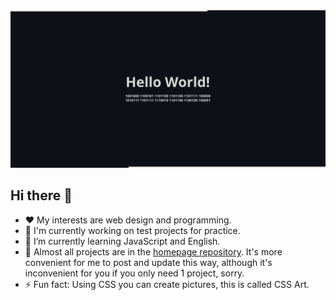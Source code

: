 
<picture>
  <source media="(prefers-color-scheme: dark)" srcset="github-profile-banner-dark.png">
  <source media="(prefers-color-scheme: light)" srcset="github-profile-banner-light.png">
  <img alt="Shows an illustrated sun in light mode and a moon with stars in dark mode." src="github-profile-banner-dark.png">
</picture>

## Hi there 👋

- ❤️ My interests are web design and programming.
- 🔭 I'm currently working on test projects for practice.
- 🌱 I’m currently learning JavaScript and English.
- 📁 Almost all projects are in the [homepage repository](https://github.com/irvirty/irvirty.pages.dev). It's more convenient for me to post and update this way, although it's inconvenient for you if you only need 1 project, sorry.
- ⚡ Fun fact: Using CSS you can create pictures, this is called CSS Art.  

<!--
**irvirty/irvirty** is a ✨ _special_ ✨ repository because its `README.md` (this file) appears on your GitHub profile.

Here are some ideas to get you started:

- 🔭 I’m currently working on ...
- 🌱 I’m currently learning ...
- 👯 I’m looking to collaborate on ...
- 🤔 I’m looking for help with ...
- 💬 Ask me about ...
- 📫 How to reach me: ...
- 😄 Pronouns: ...
- ⚡ Fun fact: ...
-->
